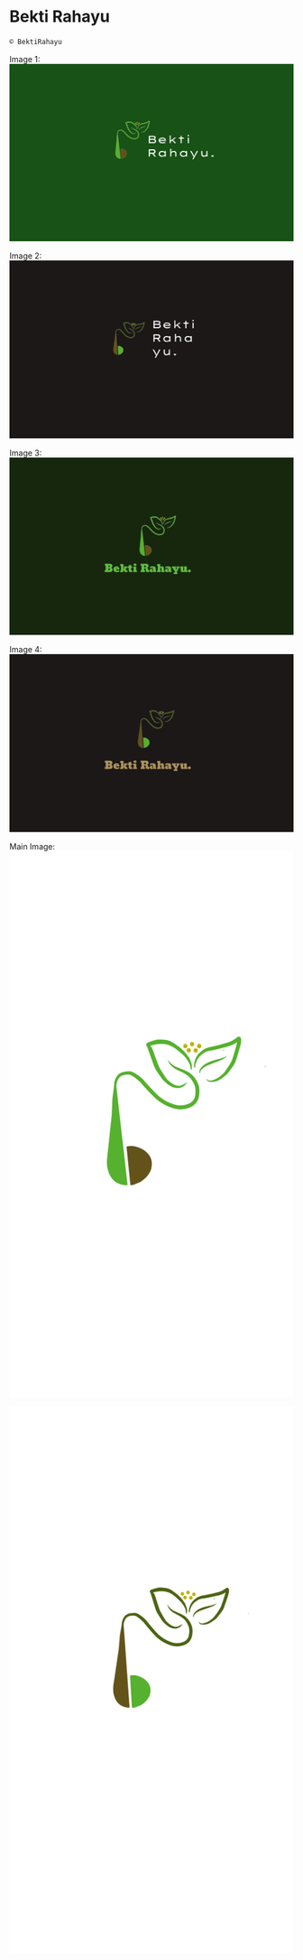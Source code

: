 Bekti Rahayu
=============

```bash
© BektiRahayu
```

Image 1:
![img1](./Style/Simplfy-BR1.png)

Image 2:
![img2](./Style/SimplfyBR2.png)

Image 3:
![img3](./Style/BR3.png)

Image 4:
![img4](./Style/BR4.png)


Main Image:
![main1](./NewBr1.png)

![main2](./NewBr2.png)
